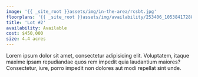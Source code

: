 ```yaml
---
image: '{{ _site_root }}assets/img/in-the-area/rcsbt.jpg'
floorplans: '{{ _site_root }}assets/img/availability/253406_105384172887155_1783218_n.jpg'
title: 'Lot #2'
availability: Available
cost: $450,000
size: 4.4 acres
---
```

<p>Lorem ipsum dolor sit amet, consectetur adipisicing elit. Voluptatem, itaque maxime ipsam repudiandae quos rem impedit quia laudantium maiores? Consectetur, iure, porro impedit non dolores aut modi repellat sint unde.</p>